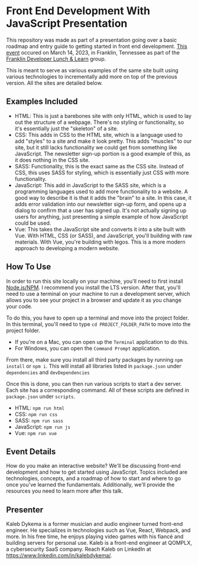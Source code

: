 # Front End Development With JavaScript Presentation

This repository was made as part of a presentation going over a basic roadmap and entry guide to getting started in front end development. [This event](https://www.meetup.com/franklindevs/events/291671064/) occured on March 14, 2023, in Franklin, Tennessee as part of the [Franklin Developer Lunch & Learn](https://www.meetup.com/franklindevs/) group.

This is meant to serve as various examples of the same site built using various technologies to incrementally add more on top of the previous version. All the sites are detailed below.

## Examples Included

- HTML: This is just a barebones site with only HTML, which is used to lay out the structure of a webpage. There's no styling or functionality, so it's essentially just the "skeleton" of a site.
- CSS: This adds in CSS to the HTML site, which is a language used to add "styles" to a site and make it look pretty. This adds "muscles" to our site, but it still lacks functionality we could get from something like JavaScript. The newsletter sign-up portion is a good example of this, as it does nothing in the CSS site.
- SASS: Functionality, this is the exact same as the CSS site. Instead of CSS, this uses SASS for styling, which is essentially just CSS with more functionality.
- JavaScript: This add in JavaScript to the SASS site, which is a programming languages used to add more functionality to a website. A good way to describe it is that it adds the "brain" to a site. In this case, it adds error validation into our newsletter sign-up form, and opens up a dialog to confirm that a user has signed up. It's not actually signing up users for anything, just presenting a simple example of how JavaScript could be used.
- Vue: This takes the JavaScript site and converts it into a site built with Vue. With HTML, CSS (or SASS), and JavaScript, you'll building with raw materials. With Vue, you're building with legos. This is a more modern approach to developing a modern website.

## How To Use

In order to run this site locally on your machine, you'll need to first install [Node.js/NPM](https://nodejs.org/en/). I recommend you install the LTS version. After that, you'll need to use a terminal on your machine to run a development server, which allows you to see your project in a browser and update it as you change your code.

To do this, you have to open up a terminal and move into the project folder. In this terminal, you'll need to type `cd PROJECT_FOLDER_PATH` to move into the project folder.

- If you're on a Mac, you can open up the `Terminal` application to do this.
- For Windows, you can open the `Command Prompt` application.

From there, make sure you install all third party packages by running `npm install` or `npm i`. This will install all libraries listed in `package.json` under `dependencies` and `devDependencies`

Once this is done, you can then run various scripts to start a dev server. Each site has a corresponding command. All of these scripts are defined in `package.json` under `scripts`.

- HTML: `npm run html`
- CSS: `npm run css`
- SASS: `npm run sass`
- JavaScript: `npm run js`
- Vue: `npm run vue`

## Event Details

How do you make an interactive website? We'll be discussing front-end development and how to get started using JavaScript. Topics included are technologies, concepts, and a roadmap of how to start and where to go once you've learned the fundamentals. Additionally, we'll provide the resources you need to learn more after this talk.

## Presenter

Kaleb Dykema is a former musician and audio engineer turned front-end engineer. He specializes in technologies such as Vue, React, Webpack, and more. In his free time, he enjoys playing video games with his fiancé and building servers for personal use. Kaleb is a front-end engineer at QOMPLX, a cybersecurity SaaS company. Reach Kaleb on LinkedIn at https://www.linkedin.com/in/kalebdykema/.
